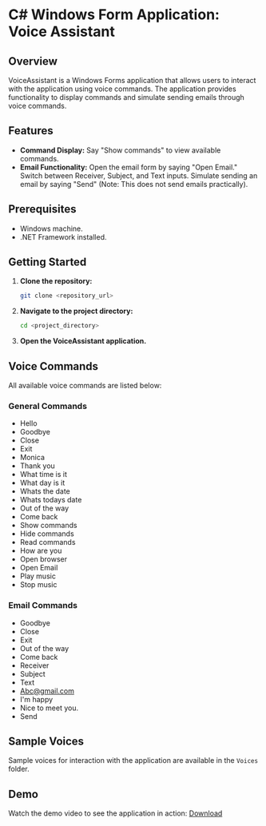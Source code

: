 # C# Windows Form Application: Voice Assistant

## Overview
VoiceAssistant is a Windows Forms application that allows users to interact with the application using voice commands. The application provides functionality to display commands and simulate sending emails through voice commands.

## Features
- **Command Display:** Say "Show commands" to view available commands.
- **Email Functionality:** Open the email form by saying "Open Email." Switch between Receiver, Subject, and Text inputs. Simulate sending an email by saying "Send" (Note: This does not send emails practically).

## Prerequisites
- Windows machine.
- .NET Framework installed.

## Getting Started
1. **Clone the repository:**
    ```bash
    git clone <repository_url>
    ```
2. **Navigate to the project directory:**
    ```bash
    cd <project_directory>
    ```
3. **Open the VoiceAssistant application.**

## Voice Commands
All available voice commands are listed below:

### General Commands
- Hello
- Goodbye
- Close
- Exit
- Monica
- Thank you
- What time is it
- What day is it
- Whats the date
- Whats todays date
- Out of the way
- Come back
- Show commands
- Hide commands
- Read commands
- How are you
- Open browser
- Open Email
- Play music
- Stop music

### Email Commands
- Goodbye
- Close
- Exit
- Out of the way
- Come back
- Receiver
- Subject
- Text
- Abc@gmail.com
- I'm happy
- Nice to meet you.
- Send

## Sample Voices
Sample voices for interaction with the application are available in the `Voices` folder.

## Demo
Watch the demo video to see the application in action: 
<a href="https://raw.githubusercontent.com/ElliotOne/Bachelor-Projects-Portfolio/main/8.Fundamentals-of-Language-and-Speech-Processing-Module/2.VoiceAssistant/demo/demo.mp4">
Download
</a>
